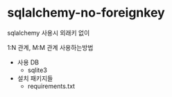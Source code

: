 # sqlalchemy-no-foreignkey
sqlalchemy 사용시 외래키 없이 

1:N 관계, M:M 관계 사용하는방법

- 사용 DB
    - sqlite3
- 설치 패키지들
    - requirements.txt